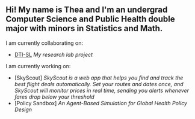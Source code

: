 ## Hi! My name is Thea and I'm an undergrad Computer Science and Public Health double major with minors in Statistics and Math.

I am currently collaborating on:
 - [DTI-SL](https://github.com/Emdee-S/DTI-SL)
   *My research lab project*
   
I am currently working on:
 - [SkyScout]
   *SkyScout is a web app that helps you find and track the best flight deals automatically. Set your routes and dates once, and SkyScout will monitor prices in real time, sending you alerts whenever fares drop below your threshold*
 - [Policy Sandbox]
   *An Agent-Based Simulation for Global Health Policy Design*

<!--
**theaenache/theaenache** is a ✨ _special_ ✨ repository because its `README.md` (this file) appears on your GitHub profile.

Here are some ideas to get you started:

- 🔭 I’m currently working on ...
- 🌱 I’m currently learning ...
- 👯 I’m looking to collaborate on ...
- 🤔 I’m looking for help with ...
- 💬 Ask me about ...
- 📫 How to reach me: ...
- 😄 Pronouns: ...
- ⚡ Fun fact: ...
-->
